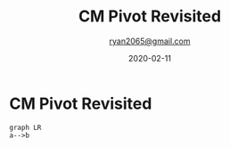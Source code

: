 ﻿---
id: 718
title: 'CM Pivot Revisited'
date: 2020-02-11
author: ryan2065@gmail.com
layout: post
guid: http://www.ephingadmin.com/?p=718
permalink: /CMPivotRevisited/
categories:
    - SCCM
    - CMPivot
    - MEMCM
---
    
# CM Pivot Revisited

``` mermaid
graph LR
a-->b
```